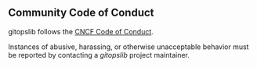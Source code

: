 ## Community Code of Conduct

gitopslib follows the [CNCF Code of Conduct](https://github.com/cncf/foundation/blob/master/code-of-conduct.md).

Instances of abusive, harassing, or otherwise unacceptable behavior
must be reported by contacting a _gitopslib_ project maintainer.
